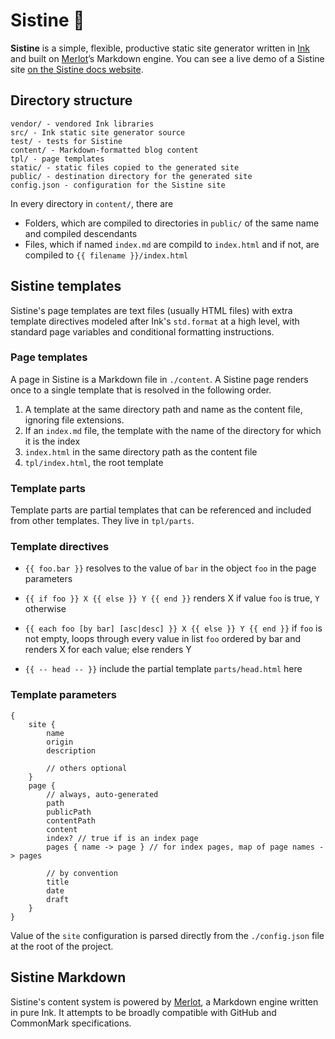 # Sistine 🏰

**Sistine** is a simple, flexible, productive static site generator written in [Ink](https://dotink.co/) and built on [Merlot](https://github.com/thesephist/merlot)’s Markdown engine. You can see a live demo of a Sistine site [on the Sistine docs website](https://sistine.vercel.app/).

## Directory structure

```
vendor/ - vendored Ink libraries
src/ - Ink static site generator source
test/ - tests for Sistine
content/ - Markdown-formatted blog content
tpl/ - page templates
static/ - static files copied to the generated site
public/ - destination directory for the generated site
config.json - configuration for the Sistine site
```

In every directory in `content/`, there are

- Folders, which are compiled to directories in `public/` of the same name and compiled descendants
- Files, which if named `index.md` are compild to `index.html` and if not, are compiled to `{{ filename }}/index.html`

## Sistine templates

Sistine's page templates are text files (usually HTML files) with extra template directives modeled after Ink's `std.format` at a high level, with standard page variables and conditional formatting instructions.

### Page templates

A page in Sistine is a Markdown file in `./content`. A Sistine page renders once to a single template that is resolved in the following order.

1. A template at the same directory path and name as the content file, ignoring file extensions.
2. If an `index.md` file, the template with the name of the directory for which it is the index
2. `index.html` in the same directory path as the content file
2. `tpl/index.html`, the root template

### Template parts

Template parts are partial templates that can be referenced and included from other templates. They live in `tpl/parts`.

### Template directives

- `{{ foo.bar }}` resolves to the value of `bar` in the object `foo` in the page parameters

- `{{ if foo }} X {{ else }} Y {{ end }}` renders X if value `foo` is true, `Y` otherwise

- `{{ each foo [by bar] [asc|desc] }} X {{ else }} Y {{ end }}` if `foo` is not empty, loops through every value in list `foo` ordered by bar and renders X for each value; else renders Y

- `{{ -- head -- }}` include the partial template `parts/head.html` here

### Template parameters

```ink
{
    site {
        name
        origin
        description

        // others optional
    }
    page {
        // always, auto-generated
        path
        publicPath
        contentPath
        content
        index? // true if is an index page
        pages { name -> page } // for index pages, map of page names -> pages

        // by convention
        title
        date
        draft
    }
}
```

Value of the `site` configuration is parsed directly from the `./config.json` file at the root of the project.

## Sistine Markdown

Sistine's content system is powered by [Merlot](https://github.com/thesephist/merlot), a Markdown engine written in pure Ink. It attempts to be broadly compatible with GitHub and CommonMark specifications.

